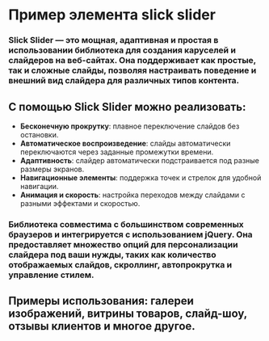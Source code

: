# Пример элемента slick slider

### Slick Slider — это мощная, адаптивная и простая в использовании библиотека для создания каруселей и слайдеров на веб-сайтах. Она поддерживает как простые, так и сложные слайды, позволяя настраивать поведение и внешний вид слайдера для различных типов контента.

## С помощью Slick Slider можно реализовать:
- **Бесконечную прокрутку**: плавное переключение слайдов без остановки.
- **Автоматическое воспроизведение**: слайды автоматически переключаются через заданные промежутки времени.
- **Адаптивность**: слайдер автоматически подстраивается под разные размеры экранов.
- **Навигационные элементы**: поддержка точек и стрелок для удобной навигации.
- **Анимация и скорость**: настройка переходов между слайдами с разными эффектами и скоростью.

### Библиотека совместима с большинством современных браузеров и интегрируется с использованием jQuery. Она предоставляет множество опций для персонализации слайдера под ваши нужды, таких как количество отображаемых слайдов, скроллинг, автопрокрутка и управление стилем.

## **Примеры использования**: галереи изображений, витрины товаров, слайд-шоу, отзывы клиентов и многое другое.

